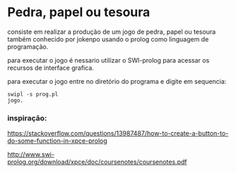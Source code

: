 # Pedra, papel ou tesoura

consiste em realizar a produção de um jogo de pedra, papel ou tesoura também conhecido por jokenpo usando o prolog como linguagem de programação.

para executar o jogo é nessario utilizar o SWI-prolog para acessar os recursos de interface grafica.

para executar o jogo entre no diretório  do programa e digite em sequencia:

    swipl -s prog.pl
    jogo.

### inspiração:

https://stackoverflow.com/questions/13987487/how-to-create-a-button-to-do-some-function-in-xpce-prolog

http://www.swi-prolog.org/download/xpce/doc/coursenotes/coursenotes.pdf
